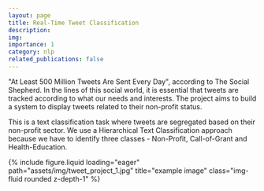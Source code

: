 ```yaml
---
layout: page
title: Real-Time Tweet Classification
description: 
img: 
importance: 1
category: nlp
related_publications: false
---
```


"At Least 500 Million Tweets Are Sent Every Day", according to The Social Shepherd. 
In the lines of this social world, it is essential that tweets are tracked according to what our needs and interests. The project aims to build a system to display tweets related to their non-profit status.

This is a text classification task where tweets are segregated based on their non-profit sector. We use a Hierarchical Text Classification approach because we have to identify three classes - Non-Profit, Call-of-Grant and Health-Education.

<div class="row">
    <div class="col-sm mt-3 mt-md-0">
        {% include figure.liquid loading="eager" path="assets/img/tweet_project_1.jpg" title="example image" class="img-fluid rounded z-depth-1" %}
    </div>
</div>